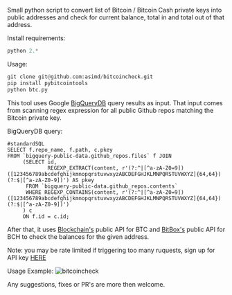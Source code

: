 Small python script to convert list of Bitcoin / Bitcoin Cash private keys into public addresses and check for current balance, total in and total out of that address. 

Install requirements: 

```python
python 2.*
```

Usage:
```python
git clone git@github.com:asimd/bitcoincheck.git
pip install pybitcointools
python btc.py
```

This tool uses Google [BigQueryDB](https://cloud.google.com/bigquery/) query results as input. 
That input comes from scanning regex expression for all public Github repos matching the Bitcoin private key.

BigQueryDB query:
``` 
#standardSQL
SELECT f.repo_name, f.path, c.pkey
FROM `bigquery-public-data.github_repos.files` f JOIN
     (SELECT id,
             REGEXP_EXTRACT(content, r'(?:^|[^a-zA-Z0=9])([123456789abcdefghijkmnopqrstuvwxyzABCDEFGHJKLMNPQRSTUVWXYZ]{64,64})(?:$|[^a-zA-Z0-9])') AS pkey
      FROM `bigquery-public-data.github_repos.contents`
      WHERE REGEXP_CONTAINS(content, r'(?:^|[^a-zA-Z0=9])([123456789abcdefghijkmnopqrstuvwxyzABCDEFGHJKLMNPQRSTUVWXYZ]{64,64})(?:$|[^a-zA-Z0-9])')
     ) c
     ON f.id = c.id;	

```



After that, it uses [Blockchain's](http://blockchain.com) public API for BTC and [BitBox's](https://rest.bitbox.earth) public API for BCH to check the balances for the given address.

Note: you may be rate limited if triggering too many ruquests, sign up for API key [HERE](https://api.blockchain.info/customer/signup) 


Usage Example:
![bitcoincheck](https://i.imgur.com/LisgCPt.png)


Any suggestions, fixes or PR's are more then welcome.
